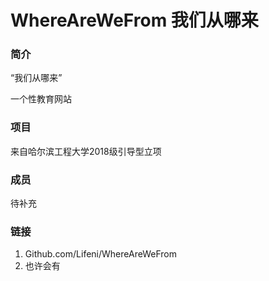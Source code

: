 # WhereAreWeFrom 我们从哪来

### 简介

“我们从哪来”

一个性教育网站

### 项目

来自哈尔滨工程大学2018级引导型立项

### 成员

待补充

### 链接

1. Github.com/Lifeni/WhereAreWeFrom
2. 也许会有


